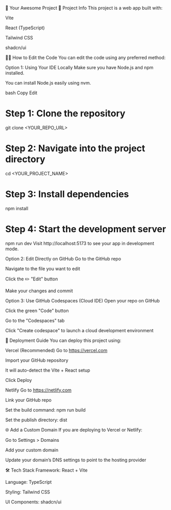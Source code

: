 🚀 Your Awesome Project
📌 Project Info
This project is a web app built with:

Vite

React (TypeScript)

Tailwind CSS

shadcn/ui

🧑‍💻 How to Edit the Code
You can edit the code using any preferred method:

Option 1: Using Your IDE Locally
Make sure you have Node.js and npm installed.

You can install Node.js easily using nvm.

bash
Copy
Edit
# Step 1: Clone the repository
git clone <YOUR_REPO_URL>

# Step 2: Navigate into the project directory
cd <YOUR_PROJECT_NAME>

# Step 3: Install dependencies
npm install

# Step 4: Start the development server
npm run dev
Visit http://localhost:5173 to see your app in development mode.

Option 2: Edit Directly on GitHub
Go to the GitHub repo

Navigate to the file you want to edit

Click the ✏️ "Edit" button

Make your changes and commit

Option 3: Use GitHub Codespaces (Cloud IDE)
Open your repo on GitHub

Click the green "Code" button

Go to the "Codespaces" tab

Click "Create codespace" to launch a cloud development environment

🚀 Deployment Guide
You can deploy this project using:

Vercel (Recommended)
Go to https://vercel.com

Import your GitHub repository

It will auto-detect the Vite + React setup

Click Deploy

Netlify
Go to https://netlify.com

Link your GitHub repo

Set the build command: npm run build

Set the publish directory: dist

🌐 Add a Custom Domain
If you are deploying to Vercel or Netlify:

Go to Settings > Domains

Add your custom domain

Update your domain’s DNS settings to point to the hosting provider

🛠 Tech Stack
Framework: React + Vite

Language: TypeScript

Styling: Tailwind CSS

UI Components: shadcn/ui

